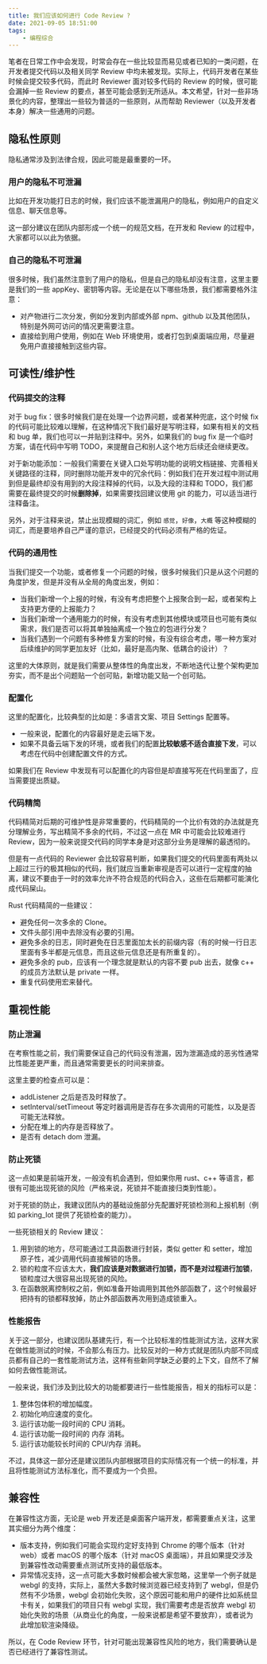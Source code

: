 ```yaml
---
title: 我们应该如何进行 Code Review ?
date: 2021-09-05 18:51:00
tags:
    - 编程综合
---
```


笔者在日常工作中会发现，时常会存在一些比较显而易见或者已知的一类问题，在开发者提交代码以及相关同学 Review 中均未被发现。实际上，代码开发者在某些时候会提交较多代码，而此时 Reviewer 面对较多代码的 Review 的时候，很可能会漏掉一些 Review 的要点，甚至可能会感到无所适从。本文希望，针对一些非场景化的内容，整理出一些较为普适的一些原则，从而帮助 Reviewer（以及开发者本身）解决一些通用的问题。

## 隐私性原则

隐私通常涉及到法律合规，因此可能是最重要的一环。

### 用户的隐私不可泄漏

比如在开发功能打日志的时候，我们应该不能泄漏用户的隐私，例如用户的自定义信息、聊天信息等。

这一部分建议在团队内部形成一个统一的规范文档，在开发和 Review 的过程中，大家都可以以此为依据。

### 自己的隐私不可泄漏

很多时候，我们虽然注意到了用户的隐私，但是自己的隐私却没有注意，这里主要是我们的一些 appKey、密钥等内容。无论是在以下哪些场景，我们都需要格外注意：

* 对产物进行二次分发，例如分发到内部或外部 npm、github 以及其他团队，特别是外网可访问的情况更需要注意。
* 直接给到用户使用，例如在 Web 环境使用，或者打包到桌面端应用，尽量避免用户直接接触到这些内容。

## 可读性/维护性

### 代码提交的注释

对于 bug fix：很多时候我们是在处理一个边界问题，或者某种兜底，这个时候 fix 的代码可能比较难以理解，在这种情况下我们最好是写明注释，如果有相关的文档和 bug 单，我们也可以一并贴到注释中。另外，如果我们的 bug fix 是一个临时方案，请在代码中写明 TODO，来提醒自己和别人这个地方后续还会继续更改。

对于新功能添加：一般我们需要在关键入口处写明功能的说明文档链接、完善相关关键路径的注释，同时删除功能开发中的冗余代码：例如我们在开发过程中测试用到但是最终却没有用到的大段注释掉的代码，以及大段的注释和 TODO，我们都需要在最终提交的时候**删除掉**，如果需要找回建议使用 git 的能力，可以适当进行注释备注。

另外，对于注释来说，禁止出现模糊的词汇，例如 `感觉`，`好像`，`大概` 等这种模糊的词汇，而是要培养自己严谨的意识，已经提交的代码必须有严格的佐证。

### 代码的通用性

当我们提交一个功能，或者修复一个问题的时候，很多时候我们只是从这个问题的角度护发，但是并没有从全局的角度出发，例如：

* 当我们新增一个上报的时候，有没有考虑把整个上报聚合到一起，或者架构上支持更方便的上报能力？
* 当我们新增一个通用能力的时候，有没有考虑到其他模块或项目也可能有类似需求，我们是否可以将其单独抽离成一个独立的包进行分发？
* 当我们遇到一个问题有多种修复方案的时候，有没有综合考虑，哪一种方案对后续维护的同学更加友好（比如，最好是高内聚、低耦合的设计）？

这里的大体原则，就是我们需要从整体性的角度出发，不断地迭代让整个架构更加夯实，而不是出个问题贴一个创可贴，新增功能又贴一个创可贴。

### 配置化

这里的配置化，比较典型的比如是：多语言文案、项目 Settings 配置等。

* 一般来说，配置化的内容最好是走云端下发。
* 如果不具备云端下发的环境，或者我们的配置**比较敏感不适合直接下发**，可以考虑在代码中创建配置文件的方式。

如果我们在 Review 中发现有可以配置化的内容但是却直接写死在代码里面了，应当需要提出质疑。

### 代码精简

代码精简对后期的可维护性是非常重要的，代码精简的一个比价有效的办法就是充分理解业务，写出精简不多余的代码，不过这一点在 MR 中可能会比较难进行 Review，因为一般来说提交代码的同学本身是对这部分业务是理解的最透彻的。

但是有一点代码的 Reviewer 会比较容易判断，如果我们提交的代码里面有两处以上超过三行的极其相似的代码，我们就应当重新审视是否可以进行一定程度的抽离，建议不要由于一时的效率允许不符合规范的代码合入，这些在后期都可能演化成代码屎山。

Rust 代码精简的一些建议：

* 避免任何一次多余的 Clone。
* 文件头部引用中去除没有必要的引用。
* 避免多余的日志，同时避免在日志里面加太长的前缀内容（有的时候一行日志里面有多半都是元信息，而且这些元信息还是有所重复的）。
* 避免多余的 pub，应该有一个理念就是默认的内容不要 pub 出去，就像 c++ 的成员方法默认是 private 一样。
* 重复代码使用宏来替代。

## 重视性能

### 防止泄漏

在考察性能之前，我们需要保证自己的代码没有泄漏，因为泄漏造成的恶劣性通常比性能差更严重，而且通常需要更长的时间来排查。

这里主要的检查点可以是：

* addListener 之后是否及时释放了。
* setInterval/setTimeout 等定时器调用是否存在多次调用的可能性，以及是否可能无法释放。
* 分配在堆上的内存是否释放了。
* 是否有 detach dom 泄漏。

### 防止死锁

这一点如果是前端开发，一般没有机会遇到，但如果你用 rust、c++ 等语言，都很有可能出现死锁的风险（严格来说，死锁并不能直接归类到性能）。

对于死锁的防止，我建议团队内的基础设施部分先配置好死锁检测和上报机制（例如 parking_lot 提供了死锁检查的能力）。

一些死锁相关的 Review 建议：

1. 用到锁的地方，尽可能通过工具函数进行封装，类似 getter 和 setter，增加原子性，减少调用代码直接解锁的场景。
2. 锁的粒度不应该太大，**我们应该是对数据进行加锁，而不是对过程进行加锁**，锁粒度过大很容易出现死锁的风险。
3. 在函数脱离控制权之前，例如准备开始调用到其他外部函数了，这个时候最好把持有的锁都释放掉，防止外部函数再次用到造成锁重入。

### 性能报告

关于这一部分，也建议团队基建先行，有一个比较标准的性能测试方法，这样大家在做性能测试的时候，不会那么有压力。比较反对的一种方式就是团队内部不同成员都有自己的一套性能测试方法，这样有些新同学缺乏必要的上下文，自然不了解如何去做性能测试。

一般来说，我们涉及到比较大的功能都要进行一些性能报告，相关的指标可以是：

1. 整体包体积的增加幅度。
2. 初始化响应速度的变化。
3. 运行该功能一段时间的 CPU 消耗。
4. 运行该功能一段时间的 内存 消耗。
5. 运行该功能较长时间的 CPU/内存 消耗。

不过，具体这一部分还是建议团队内部根据项目的实际情况有一个统一的标准，并且将性能测试方法标准化，而不要成为一个负担。

## 兼容性

在兼容性这方面，无论是 web 开发还是桌面客户端开发，都需要重点关注，这里其实细分为两个维度：

* 版本支持，例如我们可能会实现约定好支持到 Chrome 的哪个版本（针对 web）或者 macOS 的哪个版本（针对 macOS 桌面端），并且如果提交涉及到兼容性改动需要重点测试所支持的最低版本。
* 异常情况支持，这一点可能大多数时候都会被大家忽略，这里举一个例子就是 webgl 的支持，实际上，虽然大多数时候浏览器已经支持到了 webgl，但是仍然有不少场景，webgl 会初始化失败，这个原因可能和用户的硬件比如系统显卡有关，如果我们的项目只有 webgl 实现，我们需要考虑是否放弃 webgl 初始化失败的场景（从商业化的角度，一般来说都是希望不要放弃），或者说为此增加软渲染降级。

所以，在 Code Review 环节，针对可能出现兼容性风险的地方，我们需要确认是否已经进行了兼容性测试。